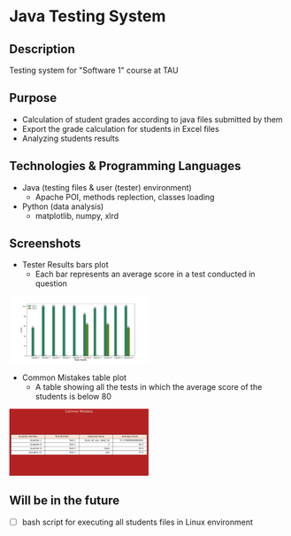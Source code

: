 # Java Testing System

## Description
Testing system for "Software 1" course at TAU

## Purpose
- Calculation of student grades according to java files submitted by them
- Export the grade calculation for students in Excel files
- Analyzing students results

## Technologies & Programming Languages
- Java (testing files & user (tester) environment)
  - Apache POI, methods replection, classes loading
- Python (data analysis)
  - matplotlib, numpy, xlrd
  
  
## Screenshots
- Tester Results bars plot
  - Each bar represents an average score in a test conducted in question
<img src="/screenshots/Figure_1.png" width="50%" height="50%">

- Common Mistakes table plot
  - A table showing all the tests in which the average score of the students is below 80
<img src="/screenshots/Figure_2.png" width="50%" height="50%">


## Will be in the future
- [ ] bash script for executing all students files in Linux environment
